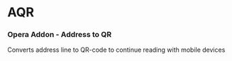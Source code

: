 # AQR
### Opera Addon - Address to QR

Converts address line to QR-code to continue reading with mobile devices 
